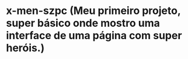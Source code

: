 # x-men-szpc (Meu primeiro projeto, super básico onde mostro uma interface de uma página com super heróis.)

